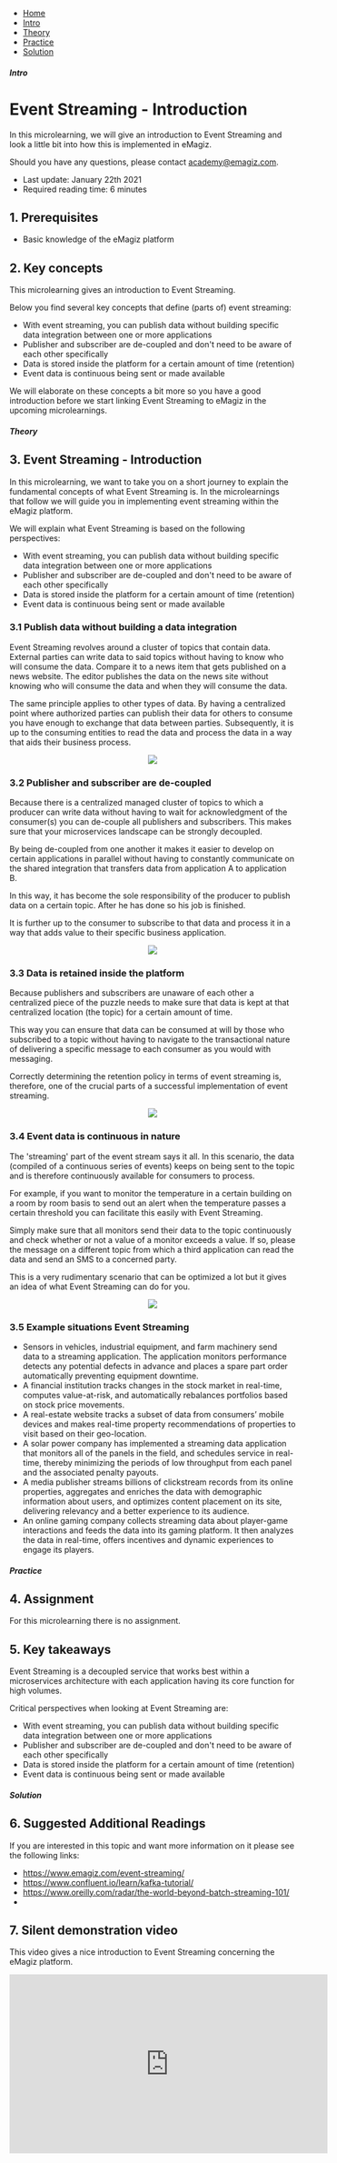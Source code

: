 <div class="ez-academy">
	<div class="ez-academy__body">
		<main class="micro-learning">
		<ul class="doc-nav">
			<li class="doc-nav__item"><a href="../../docs/microlearning/crashcourse-eventstreaming-index" class="doc-nav__link">Home</a></li>
			<li class="doc-nav__item"><a href="#intro" class="doc-nav__link">Intro</a></li>
			<li class="doc-nav__item"><a href="#theory" class="doc-nav__link">Theory</a></li>
			<li class="doc-nav__item"><a href="#practice" class="doc-nav__link">Practice</a></li>
			<li class="doc-nav__item"><a href="#solution" class="doc-nav__link">Solution</a></li>
		</ul>

<div class="doc">

##### Intro

# Event Streaming - Introduction

In this microlearning, we will give an introduction to Event Streaming and look a little bit into how this is implemented in eMagiz.

Should you have any questions, please contact academy@emagiz.com.

- Last update: January 22th 2021
- Required reading time: 6 minutes

## 1. Prerequisites
- Basic knowledge of the eMagiz platform

## 2. Key concepts
This microlearning gives an introduction to Event Streaming.

Below you find several key concepts that define (parts of) event streaming:

- With event streaming, you can publish data without building specific data integration between one or more applications
- Publisher and subscriber are de-coupled and don't need to be aware of each other specifically
- Data is stored inside the platform for a certain amount of time (retention)
- Event data is continuous being sent or made available

We will elaborate on these concepts a bit more so you have a good introduction before we start linking Event Streaming to eMagiz in the upcoming microlearnings.

##### Theory

## 3. Event Streaming - Introduction

In this microlearning, we want to take you on a short journey to explain the fundamental concepts of what Event Streaming is. 
In the microlearnings that follow we will guide you in implementing event streaming within the eMagiz platform.

We will explain what Event Streaming is based on the following perspectives:

- With event streaming, you can publish data without building specific data integration between one or more applications
- Publisher and subscriber are de-coupled and don't need to be aware of each other specifically
- Data is stored inside the platform for a certain amount of time (retention)
- Event data is continuous being sent or made available

### 3.1 Publish data without building a data integration

Event Streaming revolves around a cluster of topics that contain data. External parties can write data to said topics without having to know who will consume the data.
Compare it to a news item that gets published on a news website. The editor publishes the data on the news site without 
knowing who will consume the data and when they will consume the data.

The same principle applies to other types of data. By having a centralized point where authorized parties can publish their data for others to consume you have enough to exchange that data between parties.
Subsequently, it is up to the consuming entities to read the data and process the data in a way that aids their business process.

<p align="center"><img src="../../img/microlearning/crashcourse-eventstreaming-event-streaming-introduction--centralized-data-set.png"></p>

### 3.2 Publisher and subscriber are de-coupled

Because there is a centralized managed cluster of topics to which a producer can write data without having to wait for acknowledgment of the consumer(s) 
you can de-couple all publishers and subscribers. This makes sure that your microservices landscape can be strongly decoupled.

By being de-coupled from one another it makes it easier to develop on certain applications in parallel without having to constantly communicate on the shared integration that transfers data from application A to application B.

In this way, it has become the sole responsibility of the producer to publish data on a certain topic. After he has done so his job is finished.

It is further up to the consumer to subscribe to that data and process it in a way that adds value to their specific business application.

<p align="center"><img src="../../img/microlearning/crashcourse-eventstreaming-event-streaming-introduction--de-coupling-publish-subscribe.jpg"></p>

### 3.3 Data is retained inside the platform

Because publishers and subscribers are unaware of each other a centralized piece 
of the puzzle needs to make sure that data is kept at that centralized location (the topic) for a certain amount of time. 

This way you can ensure that data can be consumed at will by those who subscribed to a topic without having to navigate to the 
transactional nature of delivering a specific message to each consumer as you would with messaging.

Correctly determining the retention policy in terms of event streaming is, therefore, one of the crucial parts of a successful implementation of event streaming.

<p align="center"><img src="../../img/microlearning/crashcourse-eventstreaming-event-streaming-introduction--retention-construction.jpg"></p>

### 3.4 Event data is continuous in nature

The 'streaming' part of the event stream says it all. In this scenario, the data (compiled of a continuous series of events) keeps on being sent to the topic and is therefore continuously available for consumers to process.

For example, if you want to monitor the temperature in a certain building on a room by room basis to send out an alert when the temperature passes a certain threshold you can facilitate this easily with Event Streaming.

Simply make sure that all monitors send their data to the topic continuously and check whether or not a value of a monitor exceeds a value. 
If so, please the message on a different topic from which a third application can read the data and send an SMS to a concerned party.

This is a very rudimentary scenario that can be optimized a lot but it gives an idea of what Event Streaming can do for you.

<p align="center"><img src="../../img/microlearning/crashcourse-eventstreaming-event-streaming-introduction--log-record-event-streaming.png"></p>

### 3.5 Example situations Event Streaming

- Sensors in vehicles, industrial equipment, and farm machinery send data to a streaming application. The application monitors performance detects any potential defects in advance and places a spare part order automatically preventing equipment downtime.
- A financial institution tracks changes in the stock market in real-time, computes value-at-risk, and automatically rebalances portfolios based on stock price movements.
- A real-estate website tracks a subset of data from consumers’ mobile devices and makes real-time property recommendations of properties to visit based on their geo-location.
- A solar power company has implemented a streaming data application that monitors all of the panels in the field, and schedules service in real-time, thereby minimizing the periods of low throughput from each panel and the associated penalty payouts.
- A media publisher streams billions of clickstream records from its online properties, aggregates and enriches the data with demographic information about users, and optimizes content placement on its site, delivering relevancy and a better experience to its audience.
- An online gaming company collects streaming data about player-game interactions and feeds the data into its gaming platform. It then analyzes the data in real-time, offers incentives and dynamic experiences to engage its players.

##### Practice

## 4. Assignment

For this microlearning there is no assignment.

## 5. Key takeaways

Event Streaming is a decoupled service that works best within a microservices architecture with each application having its core function for high volumes.

Critical perspectives when looking at Event Streaming are:

- With event streaming, you can publish data without building specific data integration between one or more applications
- Publisher and subscriber are de-coupled and don't need to be aware of each other specifically
- Data is stored inside the platform for a certain amount of time (retention)
- Event data is continuous being sent or made available

##### Solution

## 6. Suggested Additional Readings

If you are interested in this topic and want more information on it please see the following links:

- https://www.emagiz.com/event-streaming/
- https://www.confluent.io/learn/kafka-tutorial/
- https://www.oreilly.com/radar/the-world-beyond-batch-streaming-101/
- 

## 7. Silent demonstration video

This video gives a nice introduction to Event Streaming concerning the eMagiz platform.

<iframe width="560" height="315" src="https://www.youtube.com/embed/VRGz3z_T3mw" frameborder="0" allow="accelerometer; autoplay; clipboard-write; encrypted-media; gyroscope; picture-in-picture" allowfullscreen></iframe>

</div>
</main>
</div>
</div>